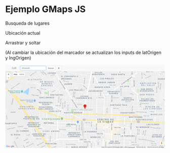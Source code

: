 # Ejemplo GMaps JS

Busqueda de lugares

Ubicación actual

Arrastrar y soltar

(Al cambiar la ubicación del marcador se actualizan los inputs de latOrigen y lngOrigen)

<div align="center">
	<img src="https://raw.githubusercontent.com/ivan2mtz/example-gmaps-js/master/gmaps.png" alt="Test">
</div>
